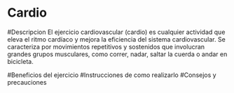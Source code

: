 # Cardio 
#Descripcion
El ejercicio cardiovascular (cardio) es cualquier actividad que eleva el ritmo cardíaco y mejora la eficiencia del sistema cardiovascular. Se caracteriza por movimientos repetitivos y sostenidos que involucran grandes grupos musculares, como correr, nadar, saltar la cuerda o andar en bicicleta.


#Beneficios del ejercicio
#Instrucciones de como realizarlo
#Consejos y precauciones 
